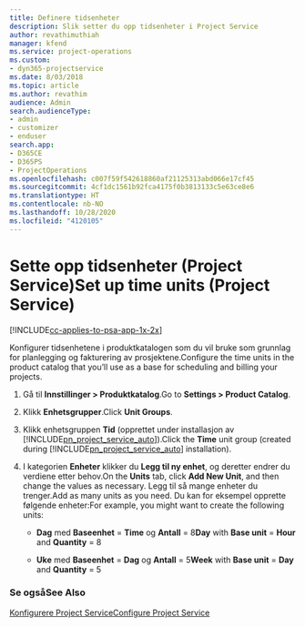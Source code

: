 ```yaml
---
title: Definere tidsenheter
description: Slik setter du opp tidsenheter i Project Service
author: revathimuthiah
manager: kfend
ms.service: project-operations
ms.custom:
- dyn365-projectservice
ms.date: 8/03/2018
ms.topic: article
ms.author: revathim
audience: Admin
search.audienceType:
- admin
- customizer
- enduser
search.app:
- D365CE
- D365PS
- ProjectOperations
ms.openlocfilehash: c007f59f542618860af21125313abd066e17cf45
ms.sourcegitcommit: 4cf1dc1561b92fca4175f0b3813133c5e63ce8e6
ms.translationtype: HT
ms.contentlocale: nb-NO
ms.lasthandoff: 10/28/2020
ms.locfileid: "4120105"
---
```

# <a name="set-up-time-units-project-service"></a><span data-ttu-id="ff427-103">Sette opp tidsenheter (Project Service)</span><span class="sxs-lookup"><span data-stu-id="ff427-103">Set up time units (Project Service)</span></span>

[!INCLUDE[cc-applies-to-psa-app-1x-2x](../includes/cc-applies-to-psa-app-1x-2x.md)]

<span data-ttu-id="ff427-104">Konfigurer tidsenhetene i produktkatalogen som du vil bruke som grunnlag for planlegging og fakturering av prosjektene.</span><span class="sxs-lookup"><span data-stu-id="ff427-104">Configure the time units in the product catalog that you’ll use as a base for scheduling and billing your projects.</span></span>  
  
1. <span data-ttu-id="ff427-105">Gå til **Innstillinger > Produktkatalog**.</span><span class="sxs-lookup"><span data-stu-id="ff427-105">Go to **Settings > Product Catalog**.</span></span>  
  
2. <span data-ttu-id="ff427-106">Klikk **Enhetsgrupper**.</span><span class="sxs-lookup"><span data-stu-id="ff427-106">Click **Unit Groups**.</span></span>  
  
3. <span data-ttu-id="ff427-107">Klikk enhetsgruppen **Tid** (opprettet under installasjon av [!INCLUDE[pn_project_service_auto](../includes/pn-project-service-auto.md)]).</span><span class="sxs-lookup"><span data-stu-id="ff427-107">Click the **Time** unit group (created during [!INCLUDE[pn_project_service_auto](../includes/pn-project-service-auto.md)] installation).</span></span>  
  
4. <span data-ttu-id="ff427-108">I kategorien **Enheter** klikker du **Legg til ny enhet**, og deretter endrer du verdiene etter behov.</span><span class="sxs-lookup"><span data-stu-id="ff427-108">On the **Units** tab, click **Add New Unit**, and then change the values as necessary.</span></span> <span data-ttu-id="ff427-109">Legg til så mange enheter du trenger.</span><span class="sxs-lookup"><span data-stu-id="ff427-109">Add as many units as you need.</span></span> <span data-ttu-id="ff427-110">Du kan for eksempel opprette følgende enheter:</span><span class="sxs-lookup"><span data-stu-id="ff427-110">For example, you might want to create the following units:</span></span>  
  
   - <span data-ttu-id="ff427-111">**Dag** med **Baseenhet** = **Time** og **Antall** = 8</span><span class="sxs-lookup"><span data-stu-id="ff427-111">**Day** with **Base unit** = **Hour** and **Quantity** = 8</span></span>  
  
   - <span data-ttu-id="ff427-112">**Uke** med **Baseenhet** = **Dag** og **Antall** = 5</span><span class="sxs-lookup"><span data-stu-id="ff427-112">**Week** with **Base unit** = **Day** and **Quantity** = 5</span></span>  
  
### <a name="see-also"></a><span data-ttu-id="ff427-113">Se også</span><span class="sxs-lookup"><span data-stu-id="ff427-113">See Also</span></span>  
 [<span data-ttu-id="ff427-114">Konfigurere Project Service</span><span class="sxs-lookup"><span data-stu-id="ff427-114">Configure Project Service</span></span>](../psa/configure.md)
